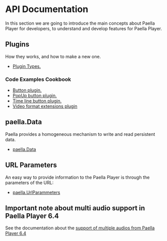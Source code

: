 ---
---

# API Documentation

In this section we are going to introduce the main concepts about Paella Player for developers, to understand and develop features for Paella Player.


## Plugins

How they works, and how to make a new one.

- [Plugin Types.](plugin_types.md)

### Code Examples Cookbook

- [Button plugin.](../examples/button_plugin.md)
- [PopUp button plugin.](../examples/popup_plugin.md)
- [Time line button plugin.](../examples/timeline_plugin.md)
- [Video format extensions plugin](../examples/es.upv.paella.hlsPlayer.md)

## paella.Data

Paella provides a homogeneous mechanism to write and read persistent data.

- [paella.Data](paella_data.md)

## URL Parameters

An easy way to provide information to the Paella Player is through the parameters of the URL:

- [paella.UrlParammeters](url_parameters.md)

## Important note about multi audio support in Paella Player 6.4

See the documentation about the [support of multiple audios from Paella Player 6.4](../adopters/hls_multiaudio.md)

